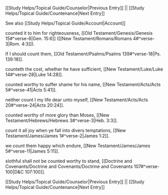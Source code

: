 [[Study Helps/Topical Guide/Counselor|Previous Entry]]  ||  [[Study Helps/Topical Guide/Countenance|Next Entry]]

 See also [[Study Helps/Topical Guide/Account|Account]]

 counted it to him for righteousness, [[Old Testament/Genesis/Genesis 15#^verse-6|Gen. 15:6]] ([[New Testament/Romans/Romans 4#^verse-3|Rom. 4:3]]).

 If I should count them, [[Old Testament/Psalms/Psalms 139#^verse-18|Ps. 139:18]].

 counteth the cost, whether he have sufficient, [[New Testament/Luke/Luke 14#^verse-28|Luke 14:28]].

 counted worthy to suffer shame for his name, [[New Testament/Acts/Acts 5#^verse-41|Acts 5:41]].

 neither count I my life dear unto myself, [[New Testament/Acts/Acts 20#^verse-24|Acts 20:24]].

 counted worthy of more glory than Moses, [[New Testament/Hebrews/Hebrews 3#^verse-3|Heb. 3:3]].

 count it all joy when ye fall into divers temptations, [[New Testament/James/James 1#^verse-2|James 1:2]].

 we count them happy which endure, [[New Testament/James/James 5#^verse-11|James 5:11]].

 slothful shall not be counted worthy to stand, [[Doctrine and Covenants/Doctrine and Covenants/Doctrine and Covenants 107#^verse-100|D&C 107:100]].

[[Study Helps/Topical Guide/Counselor|Previous Entry]]  ||  [[Study Helps/Topical Guide/Countenance|Next Entry]]